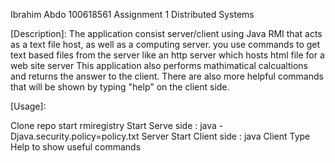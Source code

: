 Ibrahim Abdo 100618561 Assignment 1 Distributed Systems

[Description]: The application consist server/client using Java RMI that acts as a text file host, as well as a computing server. you use commands to get text based files from the server like an http server which hosts html file for a web site server This application also performs mathimatical calcualtions and returns the answer to the client. There are also more helpful commands that will be shown by typing "help" on the client side.

[Usage]:

Clone repo
start rmiregistry
Start Serve side : java -Djava.security.policy=policy.txt Server
Start Client side : java Client
Type Help to show useful commands
